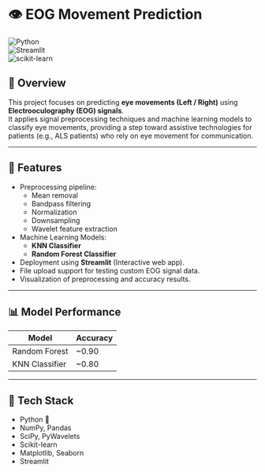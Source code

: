 # 👁️ EOG Movement Prediction
![Python](https://img.shields.io/badge/Python-3.9%2B-blue.svg)  
![Streamlit](https://img.shields.io/badge/Streamlit-Enabled-brightgreen.svg)  
![scikit-learn](https://img.shields.io/badge/scikit--learn-ML-orange.svg)  
## 📌 Overview
This project focuses on predicting **eye movements (Left / Right)** using **Electrooculography (EOG) signals**.  
It applies signal preprocessing techniques and machine learning models to classify eye movements, providing a step toward assistive technologies for patients (e.g., ALS patients) who rely on eye movement for communication.

---

## 🚀 Features
- Preprocessing pipeline:
  - Mean removal  
  - Bandpass filtering  
  - Normalization  
  - Downsampling  
  - Wavelet feature extraction  
- Machine Learning Models:
  - **KNN Classifier**
  - **Random Forest Classifier**  
- Deployment using **Streamlit** (Interactive web app).
- File upload support for testing custom EOG signal data.
- Visualization of preprocessing and accuracy results.

---

## 📊 Model Performance
| Model             | Accuracy |
|-------------------|----------|
| Random Forest     | ~0.90    |
| KNN Classifier    | ~0.80    |

---

## 🧠 Tech Stack
- Python 🐍  
- NumPy, Pandas  
- SciPy, PyWavelets  
- Scikit-learn  
- Matplotlib, Seaborn  
- Streamlit  


